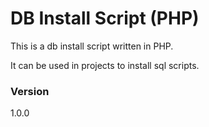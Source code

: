 # DB Install Script (PHP)

This is a db install script written in PHP.

It can be used in projects to install sql scripts.

### Version
1.0.0


